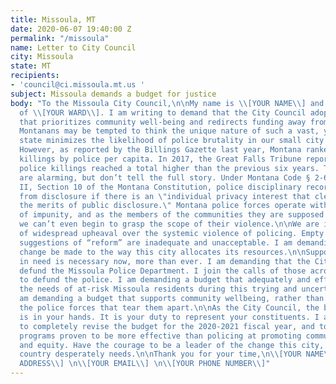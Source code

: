 ```yaml
---
title: Missoula, MT
date: 2020-06-07 19:40:00 Z
permalink: "/missoula"
name: Letter to City Council
city: Missoula
state: MT
recipients:
- 'council@ci.missoula.mt.us '
subject: Missoula demands a budget for justice
body: "To the Missoula City Council,\n\nMy name is \\[YOUR NAME\\] and I am a resident
  of \\[YOUR WARD\\]. I am writing to demand that the City Council adopts a budget
  that prioritizes community well-being and redirects funding away from the police.\n\nMany
  Montanans may be tempted to think the unique nature of such a vast, yet sparsely-populated
  state minimizes the likelihood of police brutality in our small city communities.
  However, as reported by the Billings Gazette last year, Montana ranked ninth in
  killings by police per capita. In 2017, the Great Falls Tribune reported Montana
  police killings reached a total higher than the previous six years. These figures
  are alarming, but don’t tell the full story. Under Montana Code § 2-6-102 and Article
  II, Section 10 of the Montana Constitution, police disciplinary records are exempt
  from disclosure if there is an \"individual privacy interest that clearly exceeds
  the merits of public disclosure.\" Montana police forces operate within a culture
  of impunity, and as the members of the communities they are supposed to be protecting,
  we can’t even begin to grasp the scope of their violence.\n\nWe are in the midst
  of widespread upheaval over the systemic violence of policing. Empty gestures and
  suggestions of “reform” are inadequate and unacceptable. I am demanding that real
  change be made to the way this city allocates its resources.\n\nSupport for communities
  in need is necessary now, more than ever. I am demanding that the City Council meaningfully
  defund the Missoula Police Department. I join the calls of those across the country
  to defund the police. I am demanding a budget that adequately and effectively meets
  the needs of at-risk Missoula residents during this trying and uncertain time. I
  am demanding a budget that supports community wellbeing, rather than empowering
  the police forces that tear them apart.\n\nAs the City Council, the budget proposal
  is in your hands. It is your duty to represent your constituents. I am urging you
  to completely revise the budget for the 2020-2021 fiscal year, and to fund the social
  programs proven to be more effective than policing at promoting community safety
  and equity. Have the courage to be a leader of the change this city, state, and
  country desperately needs.\n\nThank you for your time,\n\\[YOUR NAME\\] \n\\[YOUR
  ADDRESS\\] \n\\[YOUR EMAIL\\] \n\\[YOUR PHONE NUMBER\\]"
---
```


